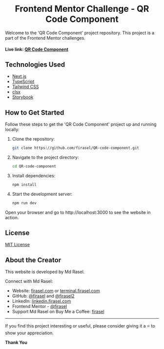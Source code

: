 <br/>
<h1 align="center">Frontend Mentor Challenge - QR Code Component</h1>

Welcome to the 'QR Code Component' project repository. This project is a part of the Frontend Mentor challenges.

#### Live link: [QR Code Component](https://qrcode-fi.vercel.app)

## Technologies Used

- [Next.js](https://nextjs.org)
- [TypeScript](https://www.typescriptlang.org)
- [Tailwind CSS](https://tailwindcss.com)
- [clsx](https://www.npmjs.com/package/clsx)
- [Storybook](https://storybook.js.org)

## How to Get Started

Follow these steps to get the 'QR Code Component' project up and running locally:

1. Clone the repository:

   ```bash
   git clone https://github.com/firasel/QR-code-component.git
   ```

2. Navigate to the project directory:

   ```bash
   cd QR-code-component
   ```

3. Install dependencies:

   ```bash
   npm install
   ```

4. Start the development server:

   ```bash
   npm run dev
   ```

Open your browser and go to http://localhost:3000 to see the website in action.

## License

[MIT License](LICENSE)

## About the Creator

This website is developed by Md Rasel.

Connect with Md Rasel:

- Website: [firasel.com](https://firasel.com) or [terminal.firasel.com](https://terminal.firasel.com)
- GitHub: [@firasel](https://github.com/firasel) and [@firasel2](https://github.com/firasel2)
- LinkedIn: [linkedin.firasel.com](http://linkedin.firasel.com)
- Frontend Mentor - [@firasel](https://www.frontendmentor.io/profile/firasel)
- Support Md Rasel on Buy Me a Coffee: [firasel](https://buymeacoffee.com/firasel)

<hr/>
If you find this project interesting or useful, please consider giving it a ⭐ to show your appreciation.

<b>Thank You</b>

